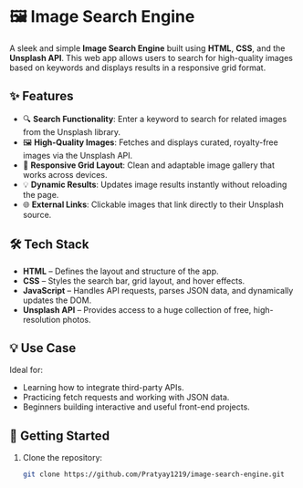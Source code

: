 # 🖼️ Image Search Engine

A sleek and simple **Image Search Engine** built using **HTML**, **CSS**, and the **Unsplash API**. This web app allows users to search for high-quality images based on keywords and displays results in a responsive grid format.

## ✨ Features

- 🔍 **Search Functionality**: Enter a keyword to search for related images from the Unsplash library.
- 🖼️ **High-Quality Images**: Fetches and displays curated, royalty-free images via the Unsplash API.
- 📱 **Responsive Grid Layout**: Clean and adaptable image gallery that works across devices.
- 💡 **Dynamic Results**: Updates image results instantly without reloading the page.
- 🌐 **External Links**: Clickable images that link directly to their Unsplash source.

## 🛠️ Tech Stack

- **HTML** – Defines the layout and structure of the app.
- **CSS** – Styles the search bar, grid layout, and hover effects.
- **JavaScript** – Handles API requests, parses JSON data, and dynamically updates the DOM.
- **Unsplash API** – Provides access to a huge collection of free, high-resolution photos.

## 💡 Use Case

Ideal for:
- Learning how to integrate third-party APIs.
- Practicing fetch requests and working with JSON data.
- Beginners building interactive and useful front-end projects.

## 🚀 Getting Started

1. Clone the repository:
   ```bash
   git clone https://github.com/Pratyay1219/image-search-engine.git
